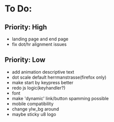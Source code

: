 # To Do:
## Priority: High
- landing page and end page
- fix dot/hr alignment issues

## Priority: Low
- add animation descriptive text
- dot scale default herrmanstrasse(firefox only)
- make start by keypress better
- redo js logic(keyhandler?)
- font
- make 'dynamic' link/button spamming possible
- mobile compatibility
- change ylw_bg around
- maybe sticky u8 logo